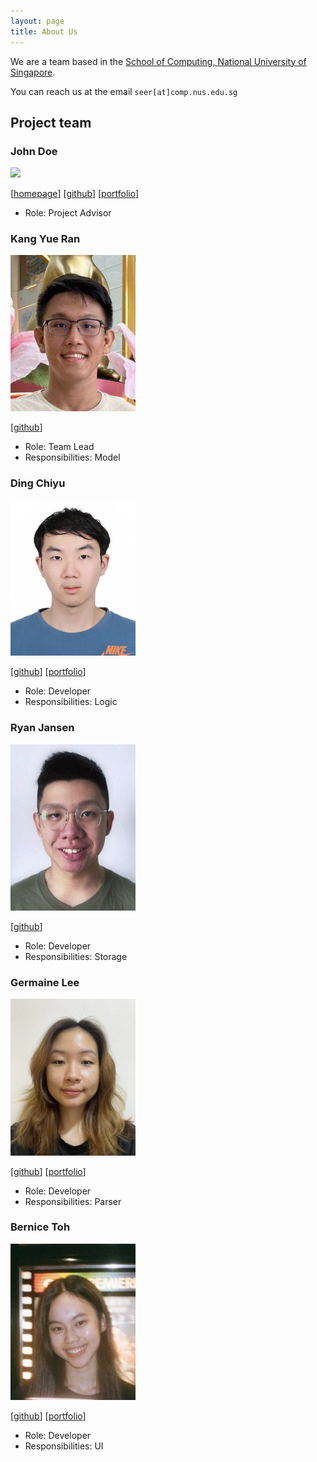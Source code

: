 ```yaml
---
layout: page
title: About Us
---
```


We are a team based in the [School of Computing, National University of Singapore](http://www.comp.nus.edu.sg).

You can reach us at the email `seer[at]comp.nus.edu.sg`

## Project team

### John Doe

<img src="images/johndoe.png" width="200px">

[[homepage](http://www.comp.nus.edu.sg/~damithch)]
[[github](https://github.com/johndoe)]
[[portfolio](team/johndoe.md)]

* Role: Project Advisor

### Kang Yue Ran

<img src="images/kangyueran.png" width="200px">

[[github](http://github.com/kyueran)]

* Role: Team Lead
* Responsibilities: Model

### Ding Chiyu

<img src="images/dingchiyu.png" width="200px">

[[github](http://github.com/Mr-Teal)]
[[portfolio](team/mr-teal.md)]

* Role: Developer
* Responsibilities: Logic

### Ryan Jansen

<img src="images/ryanjansen.png" width="200px">

[[github](http://github.com/ryanjansen)]

* Role: Developer
* Responsibilities: Storage

### Germaine Lee

<img src="images/germainelee.png" width="200px">

[[github](http://github.com/germainelee02)]
[[portfolio](team/germainelee02.md)]

* Role: Developer
* Responsibilities: Parser

### Bernice Toh

<img src="images/bernicetoh.png" width="200px">

[[github](http://github.com/bernicetoh)]
[[portfolio](team/bernicetoh.md)]

* Role: Developer
* Responsibilities: UI

